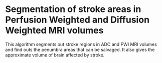 # Segmentation of stroke areas in Perfusion Weighted and Diffusion Weighted MRI volumes
This algorithm segments out stroke regions in ADC and PWI MRI volumes and find outs the penumbra areas that can be salvaged. It also gives the approximate volume of brain affected by stroke.
